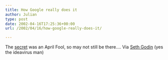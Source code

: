 ```yaml
---
title: How Google really does it
author: Julian
type: post
date: 2002-04-16T17:25:36+00:00
url: /2002/04/16/how-google-really-does-it/

---
```

The <a href="https://www.google.com/technology/pigeonrank.html" target="_blank">secret</a> was an April Fool, so may not still be there&#8230;. Via <a href="https://www.sethgodin.com/sg/blog/sethgodin.html" target="_blank">Seth Godin</a> (yes the ideavirus man)